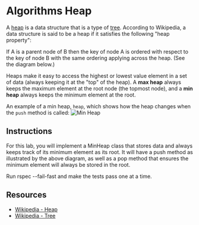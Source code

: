 
# Algorithms Heap

A [heap](http://en.wikipedia.org/wiki/Heap_%28data_structure%29) is a data structure that is a type of [tree](http://en.wikipedia.org/wiki/Tree_%28data_structure%29). According to Wikipedia, a data structure is said to be a heap if it satisfies the following "heap property":

  If A is a parent node of B then the key of node A is ordered with respect to the key of node B with the same ordering applying across the heap. (See the diagram below.)

Heaps make it easy to access the highest or lowest value element in a set of data (always keeping it at the "top" of the heap). A **max heap** always keeps the maximum element at the root node (the topmost node), and a **min heap** always keeps the minimum element at the root.

An example of a min heap, `heap`, which shows how the heap changes when the `push` method is called:
![Min Heap](https://dl.dropboxusercontent.com/s/ffmh9cwv9l45kfa/2015-03-01%20at%209.04%20AM.png)


## Instructions

For this lab, you will implement a MinHeap class that stores data and always keeps track of its minimum element as its root. It will have a push method as illustrated by the above diagram, as well as a pop method that ensures the minimum element will always be stored in the root.

Run rspec --fail-fast and make the tests pass one at a time.


## Resources

- [Wikipedia - Heap](http://en.wikipedia.org/wiki/Heap_%28data_structure%29)
- [Wikipedia - Tree](http://en.wikipedia.org/wiki/Tree_%28data_structure%29)
